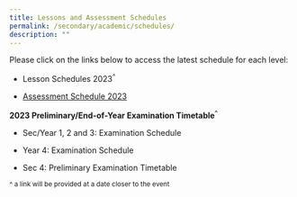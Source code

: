 ```yaml
---
title: Lessons and Assessment Schedules
permalink: /secondary/academic/schedules/
description: ""
---
```

Please click on the links below to access the latest schedule for each level:

*   Lesson Schedules 2023<sup>^</sup>

*   [Assessment Schedule 2023](https://docs.google.com/spreadsheets/d/e/2PACX-1vRm149XtkmSXhY5s6v6LFCqfESiU9dOGnoe0Nr-PAlrqZodOortLm7C5VY-tWMrQ00DFxKnRT1ix7AK/pubhtml)


**2023 Preliminary/End-of-Year Examination Timetable**<sup>^</sup>

*   Sec/Year 1, 2 and 3: Examination Schedule

*   Year 4: Examination Schedule

*   Sec 4: Preliminary Examination Timetable


<sup> ^ a link will be provided at a date closer to the event</sup> 

